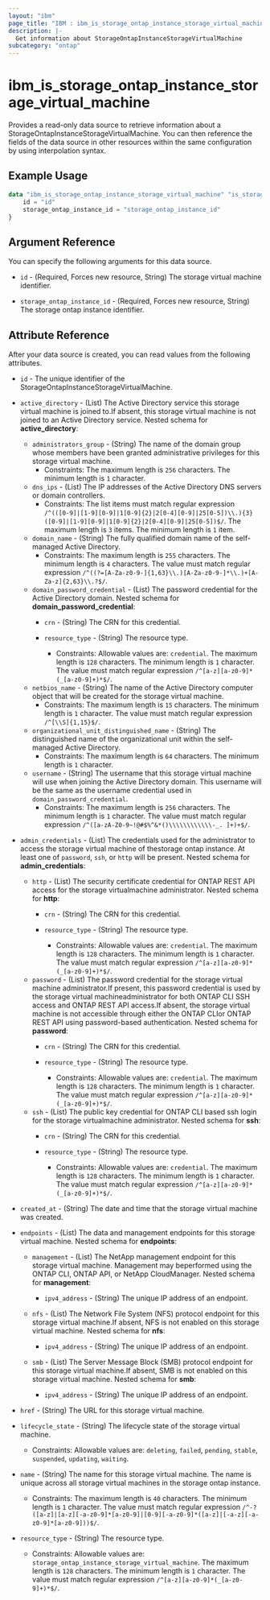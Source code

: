```yaml
---
layout: "ibm"
page_title: "IBM : ibm_is_storage_ontap_instance_storage_virtual_machine"
description: |-
  Get information about StorageOntapInstanceStorageVirtualMachine
subcategory: "ontap"
---
```


# ibm_is_storage_ontap_instance_storage_virtual_machine

Provides a read-only data source to retrieve information about a StorageOntapInstanceStorageVirtualMachine. You can then reference the fields of the data source in other resources within the same configuration by using interpolation syntax.

## Example Usage

```terraform
data "ibm_is_storage_ontap_instance_storage_virtual_machine" "is_storage_ontap_instance_storage_virtual_machine" {
	id = "id"
	storage_ontap_instance_id = "storage_ontap_instance_id"
}
```

## Argument Reference

You can specify the following arguments for this data source.

- `id` - (Required, Forces new resource, String) The storage virtual machine identifier.

- `storage_ontap_instance_id` - (Required, Forces new resource, String) The storage ontap instance identifier.


## Attribute Reference

After your data source is created, you can read values from the following attributes.

- `id` - The unique identifier of the StorageOntapInstanceStorageVirtualMachine.
- `active_directory` - (List) The Active Directory service this storage virtual machine is joined to.If absent, this storage virtual machine is not joined to an Active Directory service.
Nested schema for **active_directory**:
	- `administrators_group` - (String) The name of the domain group whose members have been granted administrative privileges for this storage virtual machine.
	  * Constraints: The maximum length is `256` characters. The minimum length is `1` character.
	- `dns_ips` - (List) The IP addresses of the Active Directory DNS servers or domain controllers.
	  * Constraints: The list items must match regular expression `/^(([0-9]|[1-9][0-9]|1[0-9]{2}|2[0-4][0-9]|25[0-5])\\.){3}([0-9]|[1-9][0-9]|1[0-9]{2}|2[0-4][0-9]|25[0-5])$/`. The maximum length is `3` items. The minimum length is `1` item.
	- `domain_name` - (String) The fully qualified domain name of the self-managed Active Directory.
	  * Constraints: The maximum length is `255` characters. The minimum length is `4` characters. The value must match regular expression `/^((?=[A-Za-z0-9-]{1,63}\\.)[A-Za-z0-9-]*\\.)+[A-Za-z]{2,63}\\.?$/`.
	- `domain_password_credential` - (List) The password credential for the Active Directory domain.
	Nested schema for **domain_password_credential**:
		- `crn` - (String) The CRN for this credential.
		  
		- `resource_type` - (String) The resource type.
		  * Constraints: Allowable values are: `credential`. The maximum length is `128` characters. The minimum length is `1` character. The value must match regular expression `/^[a-z][a-z0-9]*(_[a-z0-9]+)*$/`.
	- `netbios_name` - (String) The name of the Active Directory computer object that will be created for the storage virtual machine.
	  * Constraints: The maximum length is `15` characters. The minimum length is `1` character. The value must match regular expression `/^[\\S]{1,15}$/`.
	- `organizational_unit_distinguished_name` - (String) The distinguished name of the organizational unit within the self-managed Active Directory.
	  * Constraints: The maximum length is `64` characters. The minimum length is `1` character.
	- `username` - (String) The username that this storage virtual machine will use when joining the Active Directory domain. This username will be the same as the username credential used in `domain_password_credential`.
	  * Constraints: The maximum length is `256` characters. The minimum length is `1` character. The value must match regular expression `/^([a-zA-Z0-9~!@#$%^&*()\\\\\\\\\\\\-_. ]+)+$/`.

- `admin_credentials` - (List) The credentials used for the administrator to access the storage virtual machine of thestorage ontap instance. At least one of `password`, `ssh`, or `http` will be present.
Nested schema for **admin_credentials**:
	- `http` - (List) The security certificate credential for ONTAP REST API access for the storage virtualmachine administrator.
	Nested schema for **http**:
		- `crn` - (String) The CRN for this credential.
		  
		- `resource_type` - (String) The resource type.
		  * Constraints: Allowable values are: `credential`. The maximum length is `128` characters. The minimum length is `1` character. The value must match regular expression `/^[a-z][a-z0-9]*(_[a-z0-9]+)*$/`.
	- `password` - (List) The password credential for the storage virtual machine administrator.If present, this password credential is used by the storage virtual machineadministrator for both ONTAP CLI SSH access and ONTAP REST API access.If absent, the storage virtual machine is not accessible through either the ONTAP CLIor ONTAP REST API using password-based authentication.
	Nested schema for **password**:
		- `crn` - (String) The CRN for this credential.
		  
		- `resource_type` - (String) The resource type.
		  * Constraints: Allowable values are: `credential`. The maximum length is `128` characters. The minimum length is `1` character. The value must match regular expression `/^[a-z][a-z0-9]*(_[a-z0-9]+)*$/`.
	- `ssh` - (List) The public key credential for ONTAP CLI based ssh login for the storage virtualmachine administrator.
	Nested schema for **ssh**:
		- `crn` - (String) The CRN for this credential.
		  
		- `resource_type` - (String) The resource type.
		  * Constraints: Allowable values are: `credential`. The maximum length is `128` characters. The minimum length is `1` character. The value must match regular expression `/^[a-z][a-z0-9]*(_[a-z0-9]+)*$/`.

- `created_at` - (String) The date and time that the storage virtual machine was created.

- `endpoints` - (List) The data and management endpoints for this storage virtual machine.
Nested schema for **endpoints**:
	- `management` - (List) The NetApp management endpoint for this storage virtual machine. Management may beperformed using the ONTAP CLI, ONTAP API, or NetApp CloudManager.
	Nested schema for **management**:
		- `ipv4_address` - (String) The unique IP address of an endpoint.
		  
	- `nfs` - (List) The Network File System (NFS) protocol endpoint for this storage virtual machine.If absent, NFS is not enabled on this storage virtual machine.
	Nested schema for **nfs**:
		- `ipv4_address` - (String) The unique IP address of an endpoint.
		  
	- `smb` - (List) The Server Message Block (SMB) protocol endpoint for this storage virtual machine.If absent, SMB is not enabled on this storage virtual machine.
	Nested schema for **smb**:
		- `ipv4_address` - (String) The unique IP address of an endpoint.
		  

- `href` - (String) The URL for this storage virtual machine.
  

- `lifecycle_state` - (String) The lifecycle state of the storage virtual machine.
  * Constraints: Allowable values are: `deleting`, `failed`, `pending`, `stable`, `suspended`, `updating`, `waiting`.

- `name` - (String) The name for this storage virtual machine. The name is unique across all storage virtual machines in the storage ontap instance.
  * Constraints: The maximum length is `40` characters. The minimum length is `1` character. The value must match regular expression `/^-?([a-z]|[a-z][-a-z0-9]*[a-z0-9]|[0-9][-a-z0-9]*([a-z]|[-a-z][-a-z0-9]*[a-z0-9]))$/`.

- `resource_type` - (String) The resource type.
  * Constraints: Allowable values are: `storage_ontap_instance_storage_virtual_machine`. The maximum length is `128` characters. The minimum length is `1` character. The value must match regular expression `/^[a-z][a-z0-9]*(_[a-z0-9]+)*$/`.

